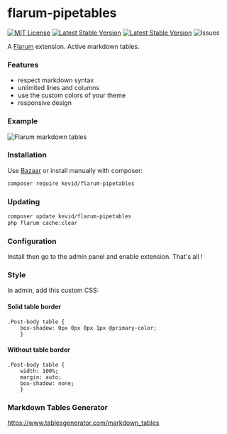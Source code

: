 # flarum-pipetables

[![MIT License](https://img.shields.io/badge/license-MIT-blue.svg)](https://github.com/KevID/flarum-pipetables/blob/master/LICENSE.md)
[![Latest Stable Version](https://img.shields.io/github/release/kevid/flarum-pipetables.svg)](https://packagist.org/github/release/kevid/flarum-pipetables) [![Latest Stable Version](https://img.shields.io/packagist/v/kevid/flarum-pipetables.svg)](https://packagist.org/packages/kevid/flarum-pipetables) ![Issues](https://img.shields.io/github/issues/kevid/flarum-pipetables.svg)

A [Flarum](http://flarum.org) extension. Active markdown tables.

### Features
* respect markdown syntax
* unlimited lines and columns
* use the custom colors of your theme
* responsive design

### Example
![Flarum markdown tables](https://framapic.org/LEYSpBr1lbbv/2iLLOGOwRegm)

### Installation

Use [Bazaar](https://discuss.flarum.org/d/5151-flagrow-bazaar-the-extension-marketplace) or install manually with composer:

```sh
composer require kevid/flarum-pipetables
```

### Updating

```sh
composer update kevid/flarum-pipetables
php flarum cache:clear
```

### Configuration
Install then go to the admin panel and enable extension. That's all !

### Style
In admin, add this custom CSS:

#### Solid table border
```
.Post-body table {
    box-shadow: 0px 0px 0px 1px @primary-color;
    }
```

#### Without table border
```
.Post-body table {
    width: 100%;
    margin: auto;
    box-shadow: none;
    }
```

### Markdown Tables Generator
https://www.tablesgenerator.com/markdown_tables

